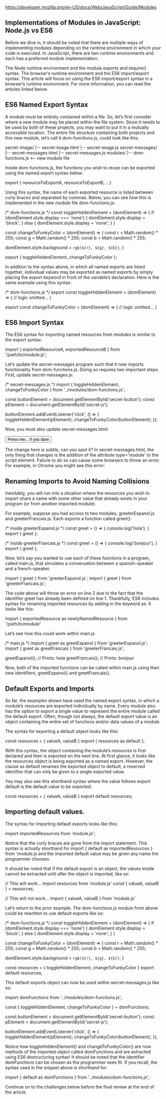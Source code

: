 https://developer.mozilla.org/en-US/docs/Web/JavaScript/Guide/Modules

## Implementations of Modules in JavaScript: Node.js vs ES6
Before we dive in, it should be noted that there are multiple ways of implementing modules depending on the runtime environment in which your code is executed. In JavaScript, there are two runtime environments and each has a preferred module implementation:

The Node runtime environment and the module.exports and require() syntax.
The browser’s runtime environment and the ES6 import/export syntax.
This article will focus on using the ES6 import/export syntax in a browser’s runtime environment. For more information, you can read the articles linked below.

## ES6 Named Export Syntax
A module must be entirely contained within a file. So, let’s first consider where a new module may be placed within the file system. Since it needs to be used by both of these projects, you may want to put it in a mutually accessible location. The entire file structure containing both projects and this new module, let’s call it dom-functions.js, could look like this:

secret-image/
|-- secret-image.html
|-- secret-image.js
secret-messages/
|-- secret-messages.html
|-- secret-messages.js
modules/
|-- dom-functions.js    <-- new module file

Inside dom-functions.js, the functions you wish to reuse can be exported using the named export syntax below:

export { resourceToExportA, resourceToExportB, ...}

Using this syntax, the name of each exported resource is listed between curly braces and separated by commas. Below, you can see how this is implemented in the new module file dom-functions.js:

/* dom-functions.js */
const toggleHiddenElement = (domElement) => {
    if (domElement.style.display === 'none') {
      domElement.style.display = 'block';
    } else {
      domElement.style.display = 'none';
    }
}

const changeToFunkyColor = (domElement) => {
  const r = Math.random() * 255;
  const g = Math.random() * 255;
  const b = Math.random() * 255;
        
  domElement.style.background = `rgb(${r}, ${g}, ${b})`;
}

export { toggleHiddenElement, changeToFunkyColor };

In addition to the syntax above, in which all named exports are listed together, individual values may be exported as named exports by simply placing the export keyword in front of the variable’s declaration. Here is the same example using this syntax:

/* dom-functions.js */
export const toggleHiddenElement = (domElement) => {
  // logic omitted...
}

export const changeToFunkyColor = (domElement) => {
  // logic omitted...
}

## ES6 Import Syntax
The ES6 syntax for importing named resources from modules is similar to the export syntax:

import { exportedResourceA, exportedResourceB } from '/path/to/module.js';

Let’s update the secret-messages program such that it now imports functionality from dom-functions.js. Doing so requires two important steps. First, update secret-messages.js:

/* secret-messages.js */
import { toggleHiddenElement, changeToFunkyColor } from '../modules/dom-functions.js';

const buttonElement = document.getElementById('secret-button');
const pElement = document.getElementById('secret-p');

buttonElement.addEventListener('click', () => {
  toggleHiddenElement(pElement);
  changeToFunkyColor(buttonElement);
});

Now, you must also update secret-messages.html:

<!-- secret-messages.html --> 
<html>
  <head>
    <title>Secret Messages</title>
  </head>
  <body>
    <button id="secret-button"> Press me... if you dare </button>
    <p id="secret-p" style="display: none"> Modules are fancy! </p>
    <script type="module" src="./secret-messages.js"> </script>
  </body>
</html>

The change here is subtle, can you spot it? In secret-messages.html, the only thing that changes is the addition of the attribute type='module' to the script element. Failure to do so can cause some browsers to throw an error. For example, in Chrome you might see this error:

## Renaming Imports to Avoid Naming Collisions
Inevitably, you will run into a situation where the resources you wish to import share a name with some other value that already exists in your program (or from another imported module).

For example, suppose you had access to two modules, greeterEspanol.js and greeterFrancais.js. Each exports a function called greet():

/* inside greeterEspanol.js */
const greet = () => {
  console.log('hola');
}
export { greet };

/* inside greeterFrancais.js */
const greet = () => {
  console.log('bonjour');
}
export { greet };

Now, let’s say you wanted to use each of these functions in a program, called main.js, that simulates a conversation between a spanish-speaker and a french-speaker.

import { greet } from 'greeterEspanol.js';
import { greet } from 'greeterFrancais.js';

The code above will throw an error on line 2 due to the fact that the identifier greet has already been defined on line 1. Thankfully, ES6 includes syntax for renaming imported resources by adding in the keyword as. It looks like this:

import { exportedResource as newlyNamedResource } from '/path/to/module'

Let’s see how this could work within main.js

/* main.js */
import { greet as greetEspanol } from 'greeterEspanol.js';
import { greet as greetFrancais } from 'greeterFrancais.js';

greetEspanol(); // Prints: hola
greetFrancais(); // Prints: bonjour

Now, both of the imported functions can be called within main.js using their new identifiers, greetEspanol() and greetFrancais().

## Default Exports and Imports
So far, the examples shown have used the named export syntax, in which a module’s resources are exported individually by name. Every module also has the option to export a single value to represent the entire module called the default export. Often, though not always, the default export value is an object containing the entire set of functions and/or data values of a module.

The syntax for exporting a default object looks like this:

const resources = { 
  valueA, 
  valueB 
}
export { resources as default };

With this syntax, the object containing the module’s resources is first declared and then is exported on the next line. At first glance, it looks like the resources object is being exported as a named export. However, the clause as default renames the exported object to default, a reserved identifier that can only be given to a single exported value.

You may also see this shorthand syntax where the value follows export default is the default value to be exported:

const resources = {
  valueA,
  valueB
}
export default resources;

## Importing default values.
The syntax for importing default exports looks like this:

import importedResources from 'module.js';

Notice that the curly braces are gone from the import statement. This syntax is actually shorthand for import { default as importedResources } from 'module.js and the imported default value may be given any name the programmer chooses.

It should be noted that if the default export is an object, the values inside cannot be extracted until after the object is imported, like so:

// This will work...
import resources from 'module.js'
const { valueA, valueB } = resources;

// This will not work...
import { valueA, valueB } from 'module.js'

Let’s return to the prior example. The dom-functions.js module from above could be rewritten to use default exports like so:

/* dom-functions.js */
const toggleHiddenElement = (domElement) => {
    if (domElement.style.display === 'none') {
      domElement.style.display = 'block';
    } else {
      domElement.style.display = 'none';
    }
}

const changeToFunkyColor = (domElement) => {
  const r = Math.random() * 255;
  const g = Math.random() * 255;
  const b = Math.random() * 255;
        
  domElement.style.background = `rgb(${r}, ${g}, ${b})`;
}

const resources = { 
  toggleHiddenElement, 
  changeToFunkyColor
}
export default resources;

This default exports object can now be used within secret-messages.js like so:

import domFunctions from '../modules/dom-functions.js';

const { toggleHiddenElement, changeToFunkyColor } = domFunctions;

const buttonElement = document.getElementById('secret-button');
const pElement = document.getElementById('secret-p');

buttonElement.addEventListener('click', () => {
  toggleHiddenElement(pElement);
  changeToFunkyColor(buttonElement);
});

Notice how toggleHiddenElement() and changeToFunkyColor() are now methods of the imported object called domFunctions and are extracted using ES6 destructuring syntax! It should be noted that the identifier domFunctions can be chosen as the programmer sees fit. If you recall, the syntax used in the snippet above is shorthand for:

import { default as domFunctions } from '../modules/dom-functions.js';

Continue on to the challenges below before the final review at the end of the article.


